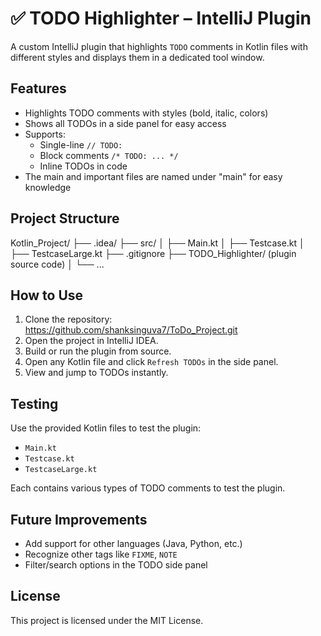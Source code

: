 # ✅ TODO Highlighter – IntelliJ Plugin

A custom IntelliJ plugin that highlights `TODO` comments in Kotlin files with different styles and displays them in a dedicated tool window.

## Features

- Highlights TODO comments with styles (bold, italic, colors)
- Shows all TODOs in a side panel for easy access
- Supports:
  - Single-line `// TODO:`
  - Block comments `/* TODO: ... */`
  - Inline TODOs in code
- The main and important files are named under "main" for easy knowledge 

## Project Structure

Kotlin_Project/
├── .idea/
├── src/
│ ├── Main.kt
│ ├── Testcase.kt
│ ├── TestcaseLarge.kt
├── .gitignore
├── TODO_Highlighter/ (plugin source code)
│ └── ...


## How to Use

1. Clone the repository: https://github.com/shanksinguva7/ToDo_Project.git
2. Open the project in IntelliJ IDEA.
3. Build or run the plugin from source.
4. Open any Kotlin file and click `Refresh TODOs` in the side panel.
5. View and jump to TODOs instantly.

## Testing

Use the provided Kotlin files to test the plugin:
- `Main.kt`
- `Testcase.kt`
- `TestcaseLarge.kt`

Each contains various types of TODO comments to test the plugin.

## Future Improvements

- Add support for other languages (Java, Python, etc.)
- Recognize other tags like `FIXME`, `NOTE`
- Filter/search options in the TODO side panel

## License

This project is licensed under the MIT License.

